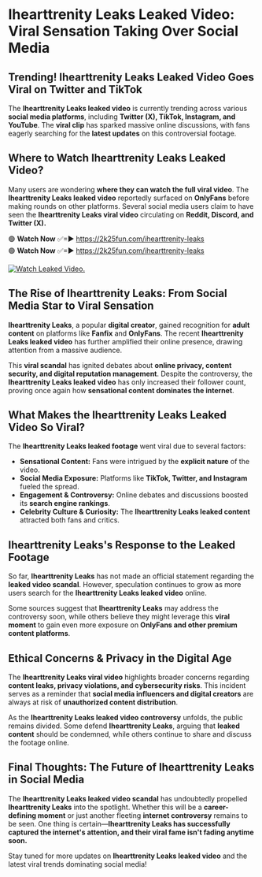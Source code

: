 # Ihearttrenity Leaks Leaked Video: Viral Sensation Taking Over Social Media

## **Trending! Ihearttrenity Leaks Leaked Video Goes Viral on Twitter and TikTok**
The **Ihearttrenity Leaks leaked video** is currently trending across various **social media platforms**, including **Twitter (X), TikTok, Instagram, and YouTube**. The **viral clip** has sparked massive online discussions, with fans eagerly searching for the **latest updates** on this controversial footage.

## **Where to Watch Ihearttrenity Leaks Leaked Video?**
Many users are wondering **where they can watch the full viral video**. The **Ihearttrenity Leaks leaked video** reportedly surfaced on **OnlyFans** before making rounds on other platforms. Several social media users claim to have seen the **Ihearttrenity Leaks viral video** circulating on **Reddit, Discord, and Twitter (X).**

🟢 **Watch Now** ✅=► https://2k25fun.com/ihearttrenity-leaks  
🟢 **Watch Now** ✅=► https://2k25fun.com/ihearttrenity-leaks  

[![Watch Leaked Video.](https://miro.medium.com/v2/resize:fit:828/format:webp/1*cilzJN44JGOrTw9NJCrNHA.gif "Watch Leaked Video")](https://2k25fun.com/ihearttrenity-leaks)

## **The Rise of Ihearttrenity Leaks: From Social Media Star to Viral Sensation**
**Ihearttrenity Leaks**, a popular **digital creator**, gained recognition for **adult content** on platforms like **Fanfix** and **OnlyFans**. The recent **Ihearttrenity Leaks leaked video** has further amplified their online presence, drawing attention from a massive audience.

This **viral scandal** has ignited debates about **online privacy, content security, and digital reputation management**. Despite the controversy, the **Ihearttrenity Leaks leaked video** has only increased their follower count, proving once again how **sensational content dominates the internet**.

## **What Makes the Ihearttrenity Leaks Leaked Video So Viral?**
The **Ihearttrenity Leaks leaked footage** went viral due to several factors:
- **Sensational Content:** Fans were intrigued by the **explicit nature** of the video.
- **Social Media Exposure:** Platforms like **TikTok, Twitter, and Instagram** fueled the spread.
- **Engagement & Controversy:** Online debates and discussions boosted its **search engine rankings**.
- **Celebrity Culture & Curiosity:** The **Ihearttrenity Leaks leaked content** attracted both fans and critics.

## **Ihearttrenity Leaks's Response to the Leaked Footage**
So far, **Ihearttrenity Leaks** has not made an official statement regarding the **leaked video scandal**. However, speculation continues to grow as more users search for the **Ihearttrenity Leaks leaked video** online.

Some sources suggest that **Ihearttrenity Leaks** may address the controversy soon, while others believe they might leverage this **viral moment** to gain even more exposure on **OnlyFans and other premium content platforms**.

## **Ethical Concerns & Privacy in the Digital Age**
The **Ihearttrenity Leaks viral video** highlights broader concerns regarding **content leaks, privacy violations, and cybersecurity risks**. This incident serves as a reminder that **social media influencers and digital creators** are always at risk of **unauthorized content distribution**.

As the **Ihearttrenity Leaks leaked video controversy** unfolds, the public remains divided. Some defend **Ihearttrenity Leaks**, arguing that **leaked content** should be condemned, while others continue to share and discuss the footage online.

## **Final Thoughts: The Future of Ihearttrenity Leaks in Social Media**
The **Ihearttrenity Leaks leaked video scandal** has undoubtedly propelled **Ihearttrenity Leaks** into the spotlight. Whether this will be a **career-defining moment** or just another fleeting **internet controversy** remains to be seen. One thing is certain—**Ihearttrenity Leaks has successfully captured the internet's attention, and their viral fame isn't fading anytime soon.**

Stay tuned for more updates on **Ihearttrenity Leaks leaked video** and the latest viral trends dominating social media!
